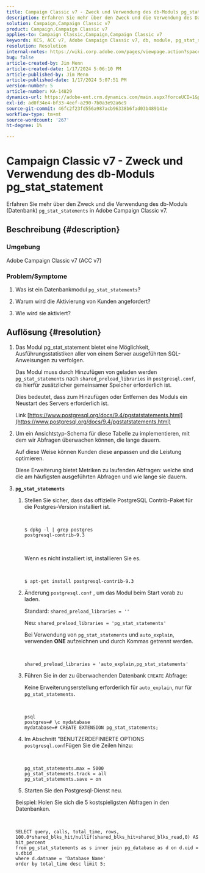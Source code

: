 ```yaml
---
title: Campaign Classic v7 - Zweck und Verwendung des db-Moduls pg_stat_statement
description: Erfahren Sie mehr über den Zweck und die Verwendung des Datenbankmoduls pg_stat_statement in Adobe Campaign Classic v7.
solution: Campaign,Campaign Classic v7
product: Campaign,Campaign Classic v7
applies-to: Campaign Classic,Campaign,Campaign Classic v7
keywords: KCS, ACC v7, Adobe Campaign Classic v7, db, module, pg_stat_statement, FAQ, PostgreSQL, Postgres
resolution: Resolution
internal-notes: https://wiki.corp.adobe.com/pages/viewpage.action?spaceKey=neolane&title=Database+performance+optimization+-+Identify+bottleneck+queries+with+execution+statistics#Databaseperformanceoptimization-Identifybottleneckquerieswithexecutionstatistics-pg_stat_statements
bug: false
article-created-by: Jim Menn
article-created-date: 1/17/2024 5:06:10 PM
article-published-by: Jim Menn
article-published-date: 1/17/2024 5:07:51 PM
version-number: 5
article-number: KA-14829
dynamics-url: https://adobe-ent.crm.dynamics.com/main.aspx?forceUCI=1&pagetype=entityrecord&etn=knowledgearticle&id=ceb6acb1-5ab5-ee11-a569-6045bd006268
exl-id: ad0f34e4-bf33-4eef-a290-7b0a3e92a6c9
source-git-commit: 46fc2f23fd556a987acb96338b6fad03b489141e
workflow-type: tm+mt
source-wordcount: '267'
ht-degree: 1%

---
```


# Campaign Classic v7 - Zweck und Verwendung des db-Moduls pg_stat_statement


Erfahren Sie mehr über den Zweck und die Verwendung des db-Moduls (Datenbank) `pg_stat_statements` in Adobe Campaign Classic v7.

## Beschreibung {#description}


### Umgebung

Adobe Campaign Classic v7 (ACC v7)



### Problem/Symptome

1. Was ist ein Datenbankmodul `pg_stat_statements`?

2. Warum wird die Aktivierung von Kunden angefordert?

3. Wie wird sie aktiviert?


## Auflösung {#resolution}


1. Das Modul pg_stat_statement bietet eine Möglichkeit, Ausführungsstatistiken aller von einem Server ausgeführten SQL-Anweisungen zu verfolgen.


   Das Modul muss durch Hinzufügen von geladen werden `pg_stat_statements` nach `shared_preload_libraries` in `postgresql.conf`, da hierfür zusätzlicher gemeinsamer Speicher erforderlich ist.


   Dies bedeutet, dass zum Hinzufügen oder Entfernen des Moduls ein Neustart des Servers erforderlich ist.


   Link [https://www.postgresql.org/docs/9.4/pgstatstatements.html](https://www.postgresql.org/docs/9.4/pgstatstatements.html)
2. Um ein Ansichtstyp-Schema für diese Tabelle zu implementieren, mit dem wir Abfragen überwachen können, die lange dauern.


   Auf diese Weise können Kunden diese anpassen und die Leistung optimieren.


   Diese Erweiterung bietet Metriken zu laufenden Abfragen: welche sind die am häufigsten ausgeführten Abfragen und wie lange sie dauern.
3. <b>`pg_stat_statements`</b>

   1. Stellen Sie sicher, dass das offizielle PostgreSQL Contrib-Paket für die Postgres-Version installiert ist.


      <br>

      ```
      $ dpkg -l | grep postgres
      postgresql-contrib-9.3
      ```



      <br>

      Wenn es nicht installiert ist, installieren Sie es.


      <br>

      ```
      $ apt-get install postgresql-contrib-9.3
      ```




   2. Änderung `postgresql.conf` , um das Modul beim Start vorab zu laden.


      Standard: `shared_preload_libraries = ''`


      Neu: `shared_preload_libraries = 'pg_stat_statements'`


      Bei Verwendung von `pg_stat_statements` und `auto_explain`, verwenden <b>ONE</b> aufzeichnen und durch Kommas getrennt werden.


      <br>

      ```
      shared_preload_libraries = 'auto_explain,pg_stat_statements'
      ```




   3. Führen Sie in der zu überwachenden Datenbank `CREATE` Abfrage:


      Keine Erweiterungserstellung erforderlich für `auto_explain`, nur für `pg_stat_statements`.


      <br>

      ```
      psql
      postgres=# \c mydatabase
      mydatabase=# CREATE EXTENSION pg_stat_statements;
      ```




   4. Im Abschnitt &quot;BENUTZERDEFINIERTE OPTIONS `postgresql.conf`Fügen Sie die Zeilen hinzu:


      <br>

      ```
      pg_stat_statements.max = 5000
      pg_stat_statements.track = all
      pg_stat_statements.save = on
      ```


   5. Starten Sie den Postgresql-Dienst neu.



   Beispiel: Holen Sie sich die 5 kostspieligsten Abfragen in den Datenbanken.


   <br>

   ```
   SELECT query, calls, total_time, rows, 100.0*shared_blks_hit/nullif(shared_blks_hit+shared_blks_read,0) AS hit_percent
   from pg_stat_statements as s inner join pg_database as d on d.oid = s.dbid
   where d.datname = 'Database_Name'
   order by total_time desc limit 5;
   ```
